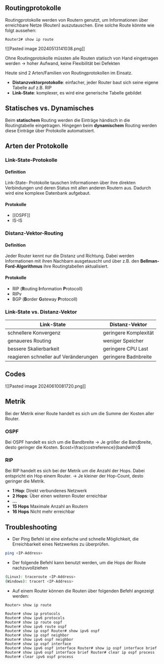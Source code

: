 ## Routingprotokolle
Routingprotokolle werden von Routern genutzt, um Informationen über erreichbare Netze (Routen) auszutauschen. Eine solche Route könnte wie folgt aussehen:
```cli
Router2# show ip route
```
![[Pasted image 20240513141038.png]]

Ohne Routingprotokolle müssten alle Routen statisch von Hand eingetragen werden -> hoher Aufwand, keine Flexibilität bei Defekten

Heute sind 2 Arten/Familien von Routingprotokollen im Einsatz. 
+ **Distanzvektorprotokolle**: einfacher, jeder Router baut sich seine eigene Tabelle auf z.B. RIP
+ **Link-State**: komplexer, es wird eine generische Tabelle gebildet
## Statisches vs. Dynamisches 
Beim **statischem** Routing werden die Einträge händisch in die Routingtabelle eingetragen. Hingegen beim **dynamischem** Routing werden diese Einträge über Protokolle automatisiert.
## Arten der Protokolle

### Link-State-Protokolle
#### Definition
Link-State- Protokolle tauschen Informationen über ihre direkten Verbindungen und deren Status mit allen anderen Routern aus. Dadurch wird eine komplexe Datenbank aufgebaut.

#### Protokolle
+ [[OSPF]]
+ IS-IS

### Distanz-Vektor-Routing
#### Definition
Jeder Router kennt nur die Distanz und Richtung. Dabei werden Informationen mit ihren Nachbarn ausgetauscht und über z.B. den **Bellman-Ford-Algorithmus** ihre Routingtabellen aktualisiert.
#### Protokolle
+ RIP (**R**outing **I**nformation **P**rotocoll)
+ RIPv
+ BGP (**B**order **G**ateway **P**rotocoll)
### Link-State vs. Distanz-Vektor
| **Link-State**                         | **Distanz-Vektor**    |
| -------------------------------------- | --------------------- |
| schnellere Konvergenz                  | geringere Komplexität |
| genaueres Routing                      | weniger Speicher      |
| bessere Skalierbarkeit                 | geringere CPU Last    |
| reagieren schneller auf Veränderungen  | geringere Badnbreite  |

## Codes
![[Pasted image 20240610081720.png]]

## Metrik
Bei der Metrik einer Route handelt es sich um die Summe der Kosten aller Router.
### OSPF
Bei OSPF handelt es sich um die Bandbreite -> Je größer die Bandbreite, desto geringer die Kosten.
$cost=\frac{costreference}{bandwith}$

### RIP
Bei RIP handelt es sich bei der Metrik um die Anzahl der Hops. Dabei entspricht ein Hop einem Router. -> Je kleiner der Hop-Count, desto geringer die Metrik. 
+ **1 Hop**: Direkt verbundenes Netzwerk
+ **2 Hops**: Über einen weiteren Router erreichbar
+ **...**
+ **15 Hops** Maximale Anzahl an Routern
+ **16 Hops** Nicht mehr erreichbar

## Troubleshooting
+ Der Ping Befehl ist eine einfache und schnelle Möglichkeit, die Erreichbarkeit eines Netzwerkes zu überprüfen.
```bash
ping <IP-Address>
```

+ Der folgende Befehl kann benutzt werden, um die Hops der Route nachzuvollziehen
```bash
(Linux): traceroute <IP-Address>
(Windows): tracert <IP-Address>
```
+ Auf einem Router können die Routen über folgenden Befehl angezeigt werden:
```CLI
Router> show ip route
```

```CLI
Router# show ip protocols 
Router# show ipv6 protocols 
Router# show ip route ospf 
Router# show ipv6 route ospf 
Router# show ip ospf Router# show ipv6 ospf 
Router# show ip ospf neighbor 
Router# show ipv6 ospf neighbor 
Router# show ip ospf interface 
Router# show ipv6 ospf interface Router# show ip ospf interface brief 
Router# show ipv6 ospf interface brief Router# clear ip ospf process 
Router# clear ipv6 ospf process 
```
